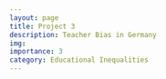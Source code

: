 ```yaml
---
layout: page
title: Project 3
description: Teacher Bias in Germany
img: 
importance: 3
category: Educational Inequalities
---
```


